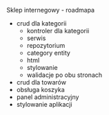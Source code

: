 Sklep internegowy - roadmapa
- crud dla kategorii
    - kontroler dla kategorii
    - serwis
    - repozytorium
    - category entity
    - html
    - stylowanie
    - walidacje po obu stronach
- crud dla towarów
- obsługa koszyka
- panel administracyjny
- stylowanie aplikacji